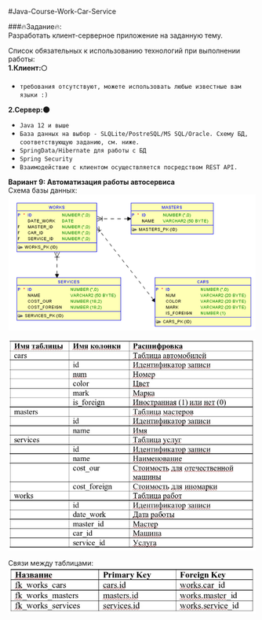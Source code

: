 #Java-Course-Work-Car-Service

###🔥Задание🔥:  
Разработать клиент-серверное приложение на заданную тему.  

Список обязательных к использованию технологий при выполнении работы:  
**1.Клиент:🌕**  
  - `требования отсутствуют, можете использовать любые известные вам языки :)`  
  
**2.Сервер:🌑**  
  - `Java 12 и выше`  
  - `База данных на выбор - SLQLite/PostreSQL/MS SQL/Oracle.
    Схему БД, соответствующую заданию, см. ниже.`  
  - `SpringData/Hibernate для работы с БД`  
  - `Spring Security`  
  - `Взаимодействие с клиентом осуществляется посредством REST API.`  
  
  
  **Вариант 9: Автоматизация работы автосервиса**  
  Схема базы данных:  
  ![home](image/DataBase.png)  
  
  ![home](image/Table1.jpg)  
  
  Связи между таблицами: 
  ![home](image/Table2.jpg)